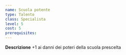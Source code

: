```yaml
---
name: Scuola potente
type: Talento
class: Specialista
level: 5
cost: 5
prerequisites: 
---
```


**Descrizione**
+1 ai danni dei poteri della scuola prescelta